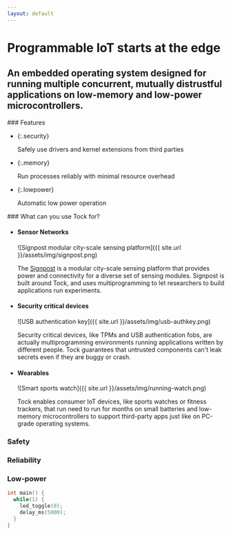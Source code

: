```yaml
---
layout: default
---
```


# Programmable IoT starts at the edge

## An embedded operating system designed for running multiple concurrent, mutually distrustful applications on low-memory and low-power microcontrollers.

<div id="features">
### Features

  * {:.security}
  
    Safely use drivers and kernel extensions from third parties

  * {:.memory}

    Run processes reliably with minimal resource overhead

  * {:.lowpower}

    Automatic low power operation
</div>

<div id="applications">
### What can you use Tock for?

  * #### Sensor Networks

    ![Signpost modular city-scale sensing platform]({{ site.url }}/assets/img/signpost.png)

    The [Signpost] is a modular city-scale sensing platform that provides power
    and connectivity for a diverse set of sensing modules. Signpost is built
    around Tock, and uses multiprogramming to let researchers to build
    applications run experiments.

  * #### Security critical devices

    ![USB authentication key]({{ site.url }}/assets/img/usb-authkey.png)

    Security critical devices, like TPMs and USB authentication fobs, are
    actually multiprogramming environments running applications written by
    different people. Tock guarantees that untrusted components can't leak
    secrets even if they are buggy or crash.

  * #### Wearables

    ![Smart sports watch]({{ site.url }}/assets/img/running-watch.png)

    Tock enables consumer IoT devices, like sports watches or fitness trackers,
    that run need to run for months on small batteries and low-memory
    microcontrollers to support third-party apps just like on PC-grade
    operating systems.
</div>

### Safety

### Reliability

### Low-power

```c
int main() {
  while(1) {
    led_toggle(0);
    delay_ms(5000);
  }
}
```

[Signpost]: https://github.com/lab11/signpost "Signpost is a modular city-scale sensing platform"
